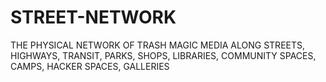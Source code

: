 # STREET-NETWORK
THE PHYSICAL NETWORK OF TRASH MAGIC MEDIA ALONG STREETS, HIGHWAYS, TRANSIT, PARKS, SHOPS, LIBRARIES, COMMUNITY SPACES, CAMPS, HACKER SPACES, GALLERIES

